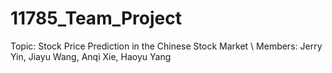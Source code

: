 # 11785_Team_Project
Topic: Stock Price Prediction in the Chinese Stock Market \\
Members: Jerry Yin, Jiayu Wang, Anqi Xie, Haoyu Yang
